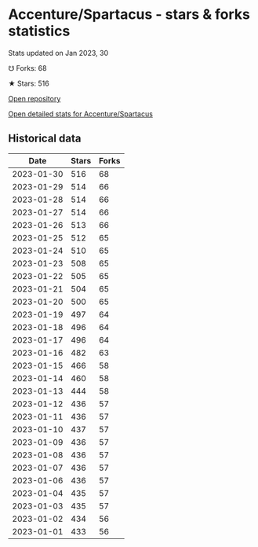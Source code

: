 # Accenture/Spartacus - stars & forks statistics

Stats updated on Jan 2023, 30

☋ Forks: 68

★ Stars: 516

[Open repository](https://github.com/Accenture/Spartacus)

[Open detailed stats for Accenture/Spartacus](https://reviewgithub.com/rep/Accenture/Spartacus)

## Historical data
| Date | Stars | Forks |
|------|-------|-------|
| 2023-01-30 | 516 | 68 | 
| 2023-01-29 | 514 | 66 | 
| 2023-01-28 | 514 | 66 | 
| 2023-01-27 | 514 | 66 | 
| 2023-01-26 | 513 | 66 | 
| 2023-01-25 | 512 | 65 | 
| 2023-01-24 | 510 | 65 | 
| 2023-01-23 | 508 | 65 | 
| 2023-01-22 | 505 | 65 | 
| 2023-01-21 | 504 | 65 | 
| 2023-01-20 | 500 | 65 | 
| 2023-01-19 | 497 | 64 | 
| 2023-01-18 | 496 | 64 | 
| 2023-01-17 | 496 | 64 | 
| 2023-01-16 | 482 | 63 | 
| 2023-01-15 | 466 | 58 | 
| 2023-01-14 | 460 | 58 | 
| 2023-01-13 | 444 | 58 | 
| 2023-01-12 | 436 | 57 | 
| 2023-01-11 | 436 | 57 | 
| 2023-01-10 | 437 | 57 | 
| 2023-01-09 | 436 | 57 | 
| 2023-01-08 | 436 | 57 | 
| 2023-01-07 | 436 | 57 | 
| 2023-01-06 | 436 | 57 | 
| 2023-01-04 | 435 | 57 | 
| 2023-01-03 | 435 | 57 | 
| 2023-01-02 | 434 | 56 | 
| 2023-01-01 | 433 | 56 | 

